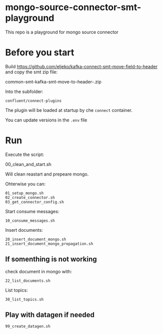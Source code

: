 # mongo-source-connector-smt-playground

This repo is a playground for mongo source connector

# Before you start

Build https://github.com/eljeko/kafka-connect-smt-move-field-to-header and copy the smt zip file:

common-smt-kafka-smt-move-to-header-<VERSION>.zip

Into the subfolder:

```confluent/connect-plugins```

The plugin will be loaded at startup by che `connect` container.

You can update versions in the `.env` file

# Run

Execute the script:

00_clean_and_start.sh           

Will clean reastart and prepeare mongo.


Ohterwise you can:

    01_setup_mongo.sh
    02_create_connector.sh
    03_get_connector_config.sh

Start consume messages:

    10_consume_messages.sh

Insert documents:

    20_insert_document_mongo.sh
    21_insert_document_mongo_propagation.sh

## If somenthing is not working 

check document in mongo with:

    22_list_documents.sh

List topics:

    30_list_topics.sh

## Play with datagen if needed

    99_create_datagen.sh


